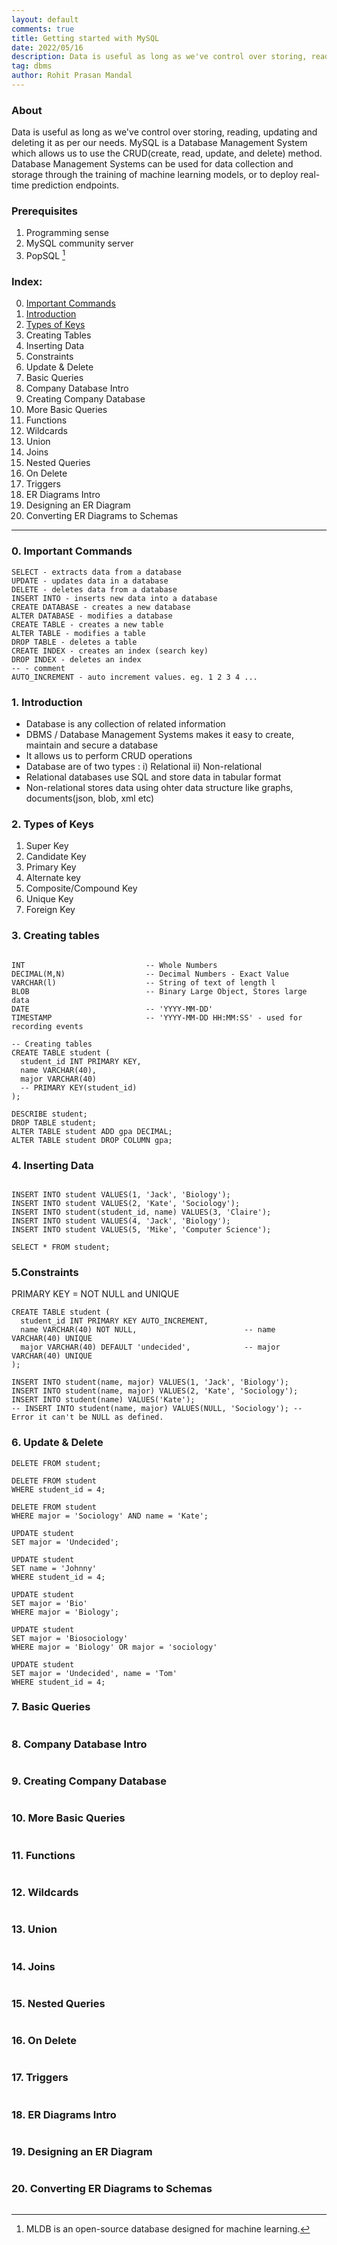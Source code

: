 ```yaml
---
layout: default
comments: true
title: Getting started with MySQL
date: 2022/05/16
description: Data is useful as long as we've control over storing, reading, updating and deleting it as per our needs. MySQL is a Database Management System which allows us to use the CRUD(create, read, update, and delete) method.
tag: dbms
author: Rohit Prasan Mandal
---
```


### About

Data is useful as long as we've control over storing, reading, updating and deleting it as per our needs. MySQL is a Database Management System which allows us to use the CRUD(create, read, update, and delete) method. Database Management Systems can be used for data collection and storage through the training of machine learning models, or to deploy real-time prediction endpoints.
 
### Prerequisites

1. Programming sense
2. MySQL community server
3. PopSQL [^1]

### Index:

0. [Important Commands]()
1. [Introduction]()
2. [Types of Keys](https://xiaowuc2.vercel.app/posts/2022-05-16-getting-started-with-MySQL#types-of-keys)
3. Creating Tables
4. Inserting Data
5. Constraints 
6. Update & Delete
7. Basic Queries
8. Company Database Intro
9. Creating Company Database
10. More Basic Queries
11. Functions
12. Wildcards
13. Union
14. Joins
15. Nested Queries
16. On Delete
17. Triggers
18. ER Diagrams Intro
19. Designing an ER Diagram
20. Converting ER Diagrams to Schemas

----
### 0. Important Commands


```
SELECT - extracts data from a database
UPDATE - updates data in a database
DELETE - deletes data from a database
INSERT INTO - inserts new data into a database
CREATE DATABASE - creates a new database
ALTER DATABASE - modifies a database
CREATE TABLE - creates a new table
ALTER TABLE - modifies a table
DROP TABLE - deletes a table
CREATE INDEX - creates an index (search key)
DROP INDEX - deletes an index
-- - comment 
AUTO_INCREMENT - auto increment values. eg. 1 2 3 4 ...

```

### 1. Introduction

- Database is any collection of related information
- DBMS / Database Management Systems makes it easy to create, maintain and secure a database
- It allows us to perform CRUD operations
- Database are of two types : i) Relational ii) Non-relational
- Relational databases use SQL and store data in tabular format
- Non-relational stores data using ohter data structure like graphs, documents(json, blob, xml etc) 

### 2. Types of Keys

1. Super Key
2. Candidate Key
3. Primary Key
4. Alternate key
5. Composite/Compound Key
6. Unique Key
7. Foreign Key

### 3. Creating tables

```

INT                           -- Whole Numbers
DECIMAL(M,N)                  -- Decimal Numbers - Exact Value
VARCHAR(l)                    -- String of text of length l
BLOB                          -- Binary Large Object, Stores large data
DATE                          -- 'YYYY-MM-DD'
TIMESTAMP                     -- 'YYYY-MM-DD HH:MM:SS' - used for recording events

-- Creating tables
CREATE TABLE student (
  student_id INT PRIMARY KEY,
  name VARCHAR(40),
  major VARCHAR(40)
  -- PRIMARY KEY(student_id)
);

DESCRIBE student;
DROP TABLE student;
ALTER TABLE student ADD gpa DECIMAL;
ALTER TABLE student DROP COLUMN gpa;

```

### 4. Inserting Data

```

INSERT INTO student VALUES(1, 'Jack', 'Biology');
INSERT INTO student VALUES(2, 'Kate', 'Sociology');
INSERT INTO student(student_id, name) VALUES(3, 'Claire');
INSERT INTO student VALUES(4, 'Jack', 'Biology');
INSERT INTO student VALUES(5, 'Mike', 'Computer Science');

SELECT * FROM student;

```
### 5.Constraints 

PRIMARY KEY = NOT NULL and UNIQUE

```
CREATE TABLE student (
  student_id INT PRIMARY KEY AUTO_INCREMENT,
  name VARCHAR(40) NOT NULL,                        -- name VARCHAR(40) UNIQUE
  major VARCHAR(40) DEFAULT 'undecided',            -- major VARCHAR(40) UNIQUE
);

INSERT INTO student(name, major) VALUES(1, 'Jack', 'Biology');
INSERT INTO student(name, major) VALUES(2, 'Kate', 'Sociology');
INSERT INTO student(name) VALUES('Kate');
-- INSERT INTO student(name, major) VALUES(NULL, 'Sociology'); -- Error it can't be NULL as defined.
```

### 6. Update & Delete

``` 
DELETE FROM student;

DELETE FROM student
WHERE student_id = 4;

DELETE FROM student
WHERE major = 'Sociology' AND name = 'Kate';

UPDATE student
SET major = 'Undecided';

UPDATE student
SET name = 'Johnny'
WHERE student_id = 4;

UPDATE student
SET major = 'Bio'
WHERE major = 'Biology';

UPDATE student
SET major = 'Biosociology'
WHERE major = 'Biology' OR major = 'sociology'

UPDATE student
SET major = 'Undecided', name = 'Tom'
WHERE student_id = 4;

```

### 7. Basic Queries

```

```
### 8. Company Database Intro

```

```
### 9. Creating Company Database

```

```
### 10. More Basic Queries

```

```
### 11. Functions

```

```
### 12. Wildcards

```

```
### 13. Union

```

```
### 14. Joins

```

```
### 15. Nested Queries

```

```
### 16. On Delete

```

```
### 17. Triggers

```

```
### 18. ER Diagrams Intro

```

```
### 19. Designing an ER Diagram

```

```
### 20. Converting ER Diagrams to Schemas

```

```


[^1]: MLDB is an open-source database designed for machine learning.
[^2]: PopSQL is a modern SQL editor for teams.
